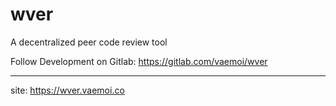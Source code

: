 
# wver
A decentralized peer code review tool

Follow Development on Gitlab: https://gitlab.com/vaemoi/wver

---

site: https://wver.vaemoi.co
